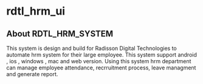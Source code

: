 # rdtl_hrm_ui

## About RDTL_HRM_SYSTEM

This system is design and build for Radisson Digital Technologies to automate hrm system for their large employee. This system support android , ios , windows , mac and web
version.
Using this system hrm department can manage employee attendance, recrruitment process, leave managment and generate report.
